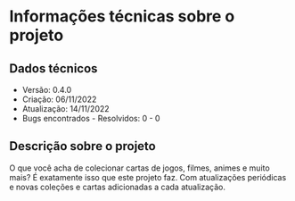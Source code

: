 # Informações técnicas sobre o projeto

## Dados técnicos
  - Versão: 0.4.0
  - Criação: 06/11/2022
  - Atualização: 14/11/2022
  - Bugs encontrados - Resolvidos: 0 - 0

## Descrição sobre o projeto

O que você acha de colecionar cartas de jogos, filmes, animes e muito mais? É exatamente isso que este projeto faz. Com atualizações periódicas e novas coleções e cartas adicionadas a cada atualização.